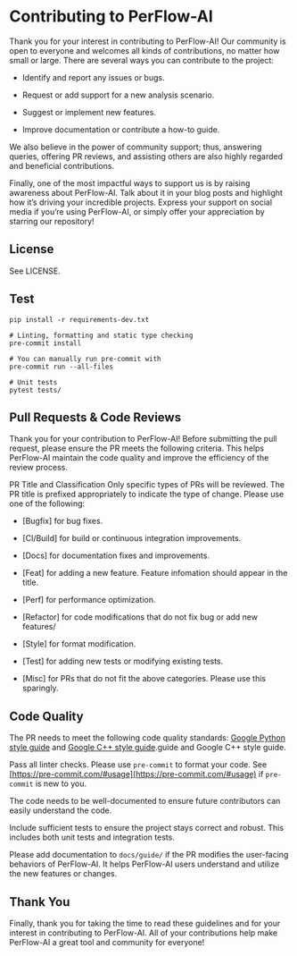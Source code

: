 # Contributing to PerFlow-AI
Thank you for your interest in contributing to PerFlow-AI! Our community is open to everyone and welcomes all kinds of contributions, no matter how small or large. There are several ways you can contribute to the project:

- Identify and report any issues or bugs.

- Request or add support for a new analysis scenario.

- Suggest or implement new features.

- Improve documentation or contribute a how-to guide.

We also believe in the power of community support; thus, answering queries, offering PR reviews, and assisting others are also highly regarded and beneficial contributions.

Finally, one of the most impactful ways to support us is by raising awareness about PerFlow-AI. Talk about it in your blog posts and highlight how it’s driving your incredible projects. Express your support on social media if you’re using PerFlow-AI, or simply offer your appreciation by starring our repository!


## License
See LICENSE.


## Test
```
pip install -r requirements-dev.txt

# Linting, formatting and static type checking
pre-commit install

# You can manually run pre-commit with
pre-commit run --all-files

# Unit tests
pytest tests/
```


## Pull Requests & Code Reviews
Thank you for your contribution to PerFlow-AI! Before submitting the pull request, please ensure the PR meets the following criteria. This helps PerFlow-AI maintain the code quality and improve the efficiency of the review process.

PR Title and Classification
Only specific types of PRs will be reviewed. The PR title is prefixed appropriately to indicate the type of change. Please use one of the following:

- [Bugfix] for bug fixes.

- [CI/Build] for build or continuous integration improvements.

- [Docs] for documentation fixes and improvements.

- [Feat] for adding a new feature. Feature infomation should appear in the title.

- [Perf] for performance optimization.

- [Refactor] for code modifications that do not fix bug or add new features/ 

- [Style] for format modification.

- [Test] for adding new tests or modifying existing tests.

- [Misc] for PRs that do not fit the above categories. Please use this sparingly.

## Code Quality
The PR needs to meet the following code quality standards:
[Google Python style guide](https://google.github.io/styleguide/pyguide.html) and [Google C++ style guide](https://google.github.io/styleguide/cppguide.html).guide and Google C++ style guide.

Pass all linter checks. Please use `pre-commit` to format your code. See [https://pre-commit.com/#usage](https://pre-commit.com/#usage) if `pre-commit` is new to you.

The code needs to be well-documented to ensure future contributors can easily understand the code.

Include sufficient tests to ensure the project stays correct and robust. This includes both unit tests and integration tests.

Please add documentation to `docs/guide/` if the PR modifies the user-facing behaviors of PerFlow-AI. It helps PerFlow-AI users understand and utilize the new features or changes.

## Thank You
Finally, thank you for taking the time to read these guidelines and for your interest in contributing to PerFlow-AI. All of your contributions help make PerFlow-AI a great tool and community for everyone!
